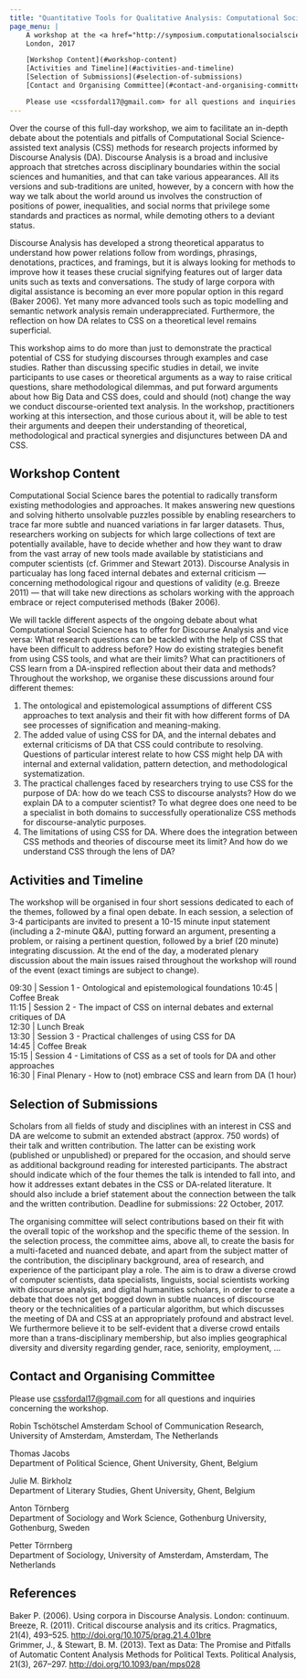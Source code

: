 ```yaml
---
title: "Quantitative Tools for Qualitative Analysis: Computational Social Science meets Discourse Analysis"
page_menu: |
    A workshop at the <a href="http://symposium.computationalsocialscience.eu/" style="font-weight: normal;">European Symposium Series on Societal Challenges in Computational Social Science</a>  
    London, 2017

    [Workshop Content](#workshop-content)  
    [Activities and Timeline](#activities-and-timeline)  
    [Selection of Submissions](#selection-of-submissions)  
    [Contact and Organising Committee](#contact-and-organising-committee)  

    Please use <cssfordal17@gmail.com> for all questions and inquiries concerning the workshop. Deadline for submissions: 22 October, 2017.
---
```


Over the course of this full-day workshop, we aim to facilitate an in-depth debate about the potentials and pitfalls of Computational Social Science-assisted text analysis (CSS) methods for research projects informed by Discourse Analysis (DA). Discourse Analysis is a broad and inclusive approach that stretches across disciplinary boundaries within the social sciences and humanities, and that can take various appearances. All its versions and sub-traditions are united, however, by a concern with how the way we talk about the world around us involves the construction of positions of power, inequalities, and social norms that privilege some standards and practices as normal, while demoting others to a deviant status. 

Discourse Analysis has developed a strong theoretical apparatus to understand how power relations follow from wordings, phrasings, denotations, practices, and framings, but it is always looking for methods to improve how it teases these crucial signifying features out of larger data units such as texts and conversations. The study of large corpora with digital assistance is becoming an ever more popular option in this regard (Baker 2006). Yet many more advanced tools such as topic modelling and semantic network analysis remain underappreciated. Furthermore, the reflection on how DA relates to CSS on a theoretical level remains superficial. 

This workshop aims to do more than just to demonstrate the practical potential of CSS for studying discourses through examples and case studies. Rather than discussing specific studies in detail, we invite participants to use cases or theoretical arguments as a way to raise critical questions, share methodological dilemmas, and put forward arguments about how Big Data and CSS does, could and should (not) change the way we conduct discourse-oriented text analysis. In the workshop, practitioners working at this intersection, and those curious about it, will be able to test their arguments and deepen their understanding of theoretical, methodological and practical synergies and disjunctures between DA and CSS.

## Workshop Content
Computational Social Science bares the potential to radically transform existing methodologies and approaches. It makes answering new questions and solving hitherto unsolvable puzzles possible by enabling researchers to trace far more subtle and nuanced variations in far larger datasets. Thus, researchers working on subjects for which large collections of text are potentially available, have to decide whether and how they want to draw from the vast array of new tools made available by statisticians and computer scientists (cf. Grimmer and Stewart 2013). Discourse Analysis in particualay has long faced internal debates and external criticism — concerning methodological rigour and questions of validity (e.g. Breeze 2011) — that will take new directions as scholars working with the approach embrace or reject computerised methods (Baker 2006).

We will tackle different aspects of the ongoing debate about what Computational Social Science has to offer for Discourse Analysis and vice versa: What research questions can be tackled with the help of CSS that have been difficult to address before? How do existing strategies benefit from using CSS tools, and what are their limits? What can practitioners of CSS learn from a DA-inspired reflection about their data and methods? Throughout the workshop, we organise these discussions around four different themes:  
1. The ontological and epistemological assumptions of different CSS approaches to text analysis and their fit with how different forms of DA see processes of signification and meaning-making. 
2. The added value of using CSS for DA, and the internal debates and external criticisms of DA that CSS could contribute to resolving. Questions of particular interest relate to how CSS might help DA with internal and external validation, pattern detection, and methodological systematization.
3. The practical challenges faced by researchers trying to use CSS for the purpose of DA: how do we teach CSS to discourse analysts? How do we explain DA to a computer scientist? To what degree does one need to be a specialist in both domains to successfully operationalize CSS methods for discourse-analytic purposes.  
4. The limitations of using CSS for DA. Where does the integration between CSS methods and theories of discourse meet its limit? And how do we understand CSS through the lens of DA? 

## Activities and Timeline
The workshop will be organised in four short sessions dedicated to each of the themes, followed by a final open debate. In each session, a selection of 3-4 participants are invited to present a 10-15 minute input statement (including a 2-minute Q&A), putting forward an argument, presenting a problem, or raising a pertinent question, followed by a brief (20 minute) integrating discussion. At the end of the day, a moderated plenary discussion about the main issues raised throughout the workshop will round of the event (exact timings are subject to change).

09:30 | Session 1 - Ontological and epistemological foundations 
10:45 | Coffee Break  
11:15 | Session 2 - The impact of CSS on internal debates and external critiques of DA  
12:30 | Lunch Break  
13:30 | Session 3 - Practical challenges of using CSS for DA  
14:45 | Coffee Break  
15:15 | Session 4 - Limitations of CSS as a set of tools for DA and other approaches  
16:30 | Final Plenary - How to (not) embrace CSS and learn from DA  (1 hour)

## Selection of Submissions
Scholars from all fields of study and disciplines with an interest in CSS and DA are welcome to submit an extended abstract (approx. 750 words) of their talk and written contribution. The latter can be existing work (published or unpublished) or prepared for the occasion, and should serve as additional background reading for interested participants. The abstract should indicate which of the four themes the talk is intended to fall into, and how it addresses extant debates in the CSS or DA-related literature. It should also include a brief statement about the connection between the talk and the written contribution. Deadline for submissions: 22 October, 2017.

The organising committee will select contributions based on their fit with the overall topic of the workshop and the specific theme of the session. In the selection process, the committee aims, above all, to create the basis for a multi-faceted and nuanced debate, and apart from the subject matter of the contribution, the disciplinary background, area of research, and experience of the participant play a role. The aim is to draw a diverse crowd of computer scientists, data specialists, linguists, social scientists working with discourse analysis, and digital humanities scholars, in order to create a debate that does not get bogged down in subtle nuances of discourse theory or the technicalities of a particular algorithm, but which discusses the meeting of DA and CSS at an appropriately profound and abstract level. We furthermore believe it to be self-evident that a diverse crowd entails more than a trans-disciplinary membership, but also implies geographical diversity and diversity regarding gender, race, seniority, employment, …

## Contact and Organising Committee
Please use <cssfordal17@gmail.com> for all questions and inquiries concerning the workshop.

Robin Tschötschel
Amsterdam School of Communication Research, University of Amsterdam, Amsterdam, The Netherlands

Thomas Jacobs  
Department of Political Science, Ghent University, Ghent, Belgium

Julie M. Birkholz  
Department of Literary Studies, Ghent University, Ghent, Belgium

Anton Törnberg  
Department of Sociology and Work Science, Gothenburg University, Gothenburg, Sweden

Petter Törrnberg  
Department of Sociology, University of Amsterdam, Amsterdam, The Netherlands 

## References
Baker P. (2006). Using corpora in Discourse Analysis. London: continuum.  
Breeze, R. (2011). Critical discourse analysis and its critics. Pragmatics, 21(4), 493–525. http://doi.org/10.1075/prag.21.4.01bre  
Grimmer, J., & Stewart, B. M. (2013). Text as Data: The Promise and Pitfalls of Automatic Content Analysis Methods for Political Texts. Political Analysis, 21(3), 267–297. http://doi.org/10.1093/pan/mps028  

